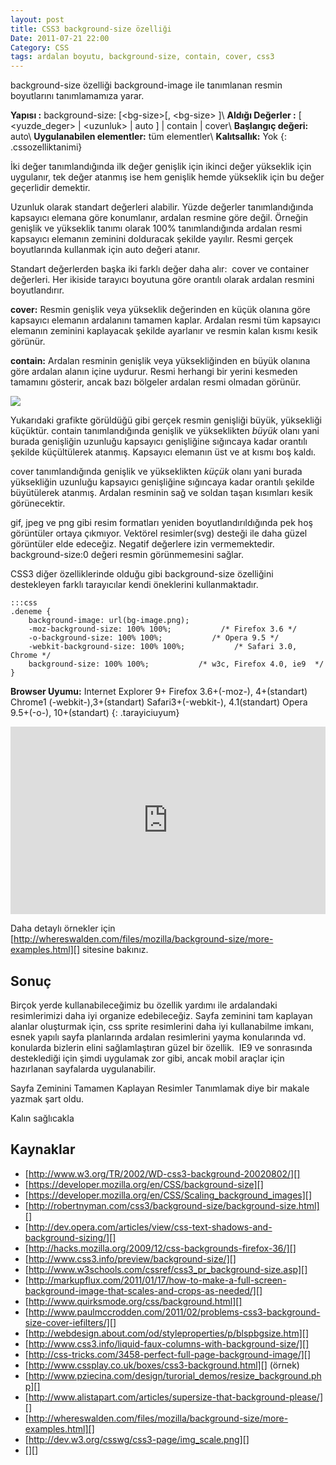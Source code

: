```yaml
---
layout: post
title: CSS3 background-size özelliği
Date: 2011-07-21 22:00
Category: CSS
tags: ardalan boyutu, background-size, contain, cover, css3
---
```


background-size özelliği background-image ile tanımlanan resmin
boyutlarını tanımlamamıza yarar.

**Yapısı :** background-size: [&lt;bg-size&gt;[, &lt;bg-size&gt; ]\\
**Aldığı Değerler :** [ <yuzde_deger\> | <uzunluk\> | auto ] |
contain | cover\\
**Başlangıç değeri:** auto\\
**Uygulanabilen elementler:** tüm elementler\\
**Kalıtsallık:** Yok
{: .cssozelliktanimi}

İki değer tanımlandığında ilk değer genişlik için ikinci değer yükseklik
için uygulanır, tek değer atanmış ise hem genişlik hemde yükseklik için
bu değer geçerlidir demektir.

Uzunluk olarak standart değerleri alabilir. Yüzde değerler
tanımlandığında kapsayıcı elemana göre konumlanır, ardalan resmine göre
değil. Örneğin genişlik ve yükseklik tanımı olarak 100% tanımlandığında
ardalan resmi kapsayıcı elemanın zeminini dolduracak şekilde yayılır.
Resmi gerçek boyutlarında kullanmak için auto değeri atanır.

Standart değerlerden başka iki farklı değer daha alır:  cover ve
container değerleri. Her ikiside tarayıcı boyutuna göre orantılı olarak
ardalan resmini boyutlandırır.

**cover:** Resmin genişlik veya yükseklik değerinden en küçük olanına
göre kapsayıcı elemanın ardalanını tamamen kaplar. Ardalan resmi tüm
kapsayıcı elemanın zeminini kaplayacak şekilde ayarlanır ve resmin kalan
kısmı kesik görünür.

**contain:** Ardalan resminin genişlik veya yüksekliğinden en büyük
olanına göre ardalan alanın içine uydurur. Resmi herhangi bir yerini
kesmeden tamamını gösterir, ancak bazı bölgeler ardalan resmi olmadan
görünür.

![][100]

Yukarıdaki grafikte görüldüğü gibi gerçek resmin genişliği büyük,
yüksekliği küçüktür.
contain tanımlandığında genişlik ve yükseklikten *büyük* olanı yani
burada genişliğin uzunluğu kapsayıcı genişliğine sığıncaya kadar
orantılı şekilde küçültülerek atanmış. Kapsayıcı elemanın üst ve at
kısmı boş kaldı.  

cover tanımlandığında genişlik ve yükseklikten *küçük* olanı yani burada
yüksekliğin uzunluğu kapsayıcı genişliğine sığıncaya kadar orantılı
şekilde büyütülerek atanmış. Ardalan resminin sağ ve soldan taşan
kısımları kesik görünecektir.

gif, jpeg ve png gibi resim formatları yeniden boyutlandırıldığında pek
hoş görüntüler ortaya çıkmıyor. Vektörel resimler(svg) desteği ile daha
güzel görüntüler elde edeceğiz. Negatif değerlere izin vermemektedir.
background-size:0 değeri resmin görünmemesini sağlar.

CSS3 diğer özelliklerinde olduğu gibi background-size özelliğini
destekleyen farklı tarayıcılar kendi öneklerini kullanmaktadır.

	:::css
	.deneme {
		background-image: url(bg-image.png);
		-moz-background-size: 100% 100%;           /* Firefox 3.6 */
		-o-background-size: 100% 100%;           /* Opera 9.5 */
		-webkit-background-size: 100% 100%;           /* Safari 3.0, Chrome */
		background-size: 100% 100%;           /* w3c, Firefox 4.0, ie9  */
	}

**Browser Uyumu:**
Internet Explorer 9+
Firefox 3.6+(-moz-), 4+(standart)
Chrome1 (-webkit-),3+(standart)
Safari3+(-webkit-), 4.1(standart)
Opera 9.5+(-o-), 10+(standart)
{: .tarayiciuyum}

<iframe width="100%" height="300" src="http://jsfiddle.net/fatihhayri/TrWy2/8/embedded/result,css,html" frameborder="0"></iframe>

Daha detaylı örnekler için [http://whereswalden.com/files/mozilla/background-size/more-examples.html][] sitesine bakınız.

## Sonuç

Birçok yerde kullanabileceğimiz bu özellik yardımı ile ardalandaki
resimlerimizi daha iyi organize edebileceğiz. Sayfa zeminini tam
kaplayan alanlar oluşturmak için, css sprite resimlerini daha iyi
kullanabilme imkanı, esnek yapılı sayfa planlarında ardalan resimlerini
yayma konularında vd. konularda bizlerin elini sağlamlaştıran güzel bir
özellik.  IE9 ve sonrasında desteklediği için şimdi uygulamak zor gibi,
ancak mobil araçlar için hazırlanan sayfalarda uygulanabilir.

Sayfa Zeminini Tamamen Kaplayan Resimler Tanımlamak diye bir makale
yazmak şart oldu.

Kalın sağlıcakla

## Kaynaklar

-   [http://www.w3.org/TR/2002/WD-css3-background-20020802/][]
-   [https://developer.mozilla.org/en/CSS/background-size][]
-   [https://developer.mozilla.org/en/CSS/Scaling_background_images][]
-   [http://robertnyman.com/css3/background-size/background-size.html][]
-   [http://dev.opera.com/articles/view/css-text-shadows-and-background-sizing/][]
-   [http://hacks.mozilla.org/2009/12/css-backgrounds-firefox-36/][]
-   [http://www.css3.info/preview/background-size/][]
-   [http://www.w3schools.com/cssref/css3_pr_background-size.asp][]
-   [http://markupflux.com/2011/01/17/how-to-make-a-full-screen-background-image-that-scales-and-crops-as-needed/][]
-   [http://www.quirksmode.org/css/background.html][]
-   [http://www.paulmccrodden.com/2011/02/problems-css3-background-size-cover-iefilters/][]
-   [http://webdesign.about.com/od/styleproperties/p/blspbgsize.htm][]
-   [http://www.css3.info/liquid-faux-columns-with-background-size/][]
-   [http://css-tricks.com/3458-perfect-full-page-background-image/][]
-   [http://www.cssplay.co.uk/boxes/css3-background.html][] (örnek)
-   [http://www.pziecina.com/design/turorial_demos/resize_background.php][]
-   [http://www.alistapart.com/articles/supersize-that-background-please/][]
-   [http://whereswalden.com/files/mozilla/background-size/more-examples.html][]
-   [http://dev.w3.org/csswg/css3-page/img_scale.png][]
-   [][]

  [100]: https://lh6.googleusercontent.com/vPFmtJY6MNPZQFrtimtMV9QRAkfyAQa0EUmCeBZGKEXqWMi-lBwCGcNG7AxW8REH67JGVB55m-oyZtM4uixFH-F5J2KjTvtO2SpQ-qvBq-XR54vsRks
  [http://whereswalden.com/files/mozilla/background-size/more-examples.html]: http://whereswalden.com/files/mozilla/background-size/more-examples.html
  [http://www.w3.org/TR/2002/WD-css3-background-20020802/]: http://www.w3.org/TR/2002/WD-css3-background-20020802/
  [https://developer.mozilla.org/en/CSS/background-size]: https://developer.mozilla.org/en/CSS/background-size
  [https://developer.mozilla.org/en/CSS/Scaling_background_images]: https://developer.mozilla.org/en/CSS/Scaling_background_images
  [http://robertnyman.com/css3/background-size/background-size.html]: http://robertnyman.com/css3/background-size/background-size.html
  [http://dev.opera.com/articles/view/css-text-shadows-and-background-sizing/]: http://dev.opera.com/articles/view/css-text-shadows-and-background-sizing/
  [http://hacks.mozilla.org/2009/12/css-backgrounds-firefox-36/]: http://hacks.mozilla.org/2009/12/css-backgrounds-firefox-36/
  [http://www.css3.info/preview/background-size/]: http://www.css3.info/preview/background-size/
  [http://www.w3schools.com/cssref/css3_pr_background-size.asp]: http://www.w3schools.com/cssref/css3_pr_background-size.asp
  [http://markupflux.com/2011/01/17/how-to-make-a-full-screen-background-image-that-scales-and-crops-as-needed/]: http://markupflux.com/2011/01/17/how-to-make-a-full-screen-background-image-that-scales-and-crops-as-needed/
  [http://www.quirksmode.org/css/background.html]: http://www.quirksmode.org/css/background.html
  [http://www.paulmccrodden.com/2011/02/problems-css3-background-size-cover-iefilters/]: http://www.paulmccrodden.com/2011/02/problems-css3-background-size-cover-iefilters/
  [http://webdesign.about.com/od/styleproperties/p/blspbgsize.htm]: http://webdesign.about.com/od/styleproperties/p/blspbgsize.htm
  [http://www.css3.info/liquid-faux-columns-with-background-size/]: http://www.css3.info/liquid-faux-columns-with-background-size/
  [http://css-tricks.com/3458-perfect-full-page-background-image/]: http://css-tricks.com/3458-perfect-full-page-background-image/
  [http://www.cssplay.co.uk/boxes/css3-background.html]: http://www.cssplay.co.uk/boxes/css3-background.html
  [http://www.pziecina.com/design/turorial_demos/resize_background.php]: http://www.pziecina.com/design/turorial_demos/resize_background.php
  [http://www.alistapart.com/articles/supersize-that-background-please/]: http://www.alistapart.com/articles/supersize-that-background-please/
  [http://dev.w3.org/csswg/css3-page/img_scale.png]: http://dev.w3.org/csswg/css3-page/img_scale.png
  [100]: /images/background-size_cover_contain.gif
